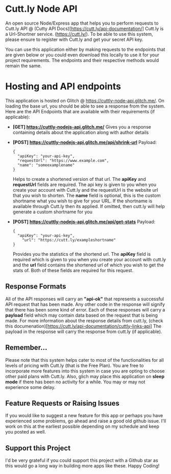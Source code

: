 # Cutt.ly Node API
An open source Node/Express app that helps you to perform requests to Cutt.ly API @ (Cutty API Docs)[https://cutt.ly/api-documentation/]
Cutt.ly is a Url-Shortner service. (https://cutt.ly/). To be able to use this system, please ensure to register with Cutt.ly and 
get your secret API key.

You can use this application either by making requests to the endpoints that are given below or you could even download this locally to use it for your project requirements. The endpoints and their respective methods would remain the same.

# Hosting and API endpoints
This application is hosted on Glitch @ https://cuttly-node-api.glitch.me/. On loading the base url, you should be able to see a response 
from the system. Here are the API Endpoints that are available with their requirements (if applicable):

- __[GET] https://cuttly-nodejs-api.glitch.me/__
  Gives you a response containing details about the application along with author details

- __[POST] https://cuttly-nodejs-api.glitch.me/api/shrink-url__
  Payload:
  ```
  {
    "apiKey": "your-api-key",
    "requestUrl": "https://www.example.com",
    "name": "someexamplename"
  }
  ```
  Helps to create a shortened version of that url. The __apiKey__ and __requestUrl__ fields are required. The api key is given to you when 
  you create your account with Cutt.ly and the requestUrl is the website url that you wish to shorten. The __name__ field is optional, this is the 
  custom shortname what you wish to give for your URL. If the shortname is available through Cutt.ly then its applied. If omitted, then cutt.ly will 
  help generate a custom shortname for you

- __[POST] https://cuttly-nodejs-api.glitch.me/api/get-stats__
  Payload:
  ```
  {
    "apiKey": "your-api-key",
	  "url": "https://cutt.ly/exampleshortname"
  }
  ```
  Provides you the statistics of the shortend url. The __apiKey__ field is required which is given to you when you create your account with 
  cutt.ly and the __url__ field contains the shortened url of which you wish to get the stats of. Both of these fields are required for this 
  request.

## Response Formats
All of the API responses will carry an __"api-ok"__ that represents a successful API request that has been made. Any other code in the response will 
signify that there has been some kind of error. Each of these responses will carry a __payload__ field which may contain data based on the request 
that is being made. For more information about the response details from cutt.ly, (check this documenation)[https://cutt.ly/api-documentation/cuttly-links-api]
The payload in the response will carry the response from cutt.ly (if applicable).

## Remember...
Please note that this system helps cater to most of the functionalities for all levels of pricing with Cutt.ly (that is the Free Plan). 
You are free to incorporate more features into this system in case you are opting to choose other paid plans with Cutt.ly. Also, glich may 
place this application on __sleep mode__ if there has been no activity for a while. You may or may not experience some delay.

## Feature Requests or Raising Issues
If you would like to suggest a new feature for this app or perhaps you have experienced some problems, go ahead and raise a good old github issue. 
I'll work on this at the earliest possible depending on my schedule and keep you posted as well.

## Support this Project
I'd be very grateful if you could support this project with a Github star as this would go a long way in building more apps like these. 
Happy Coding!

